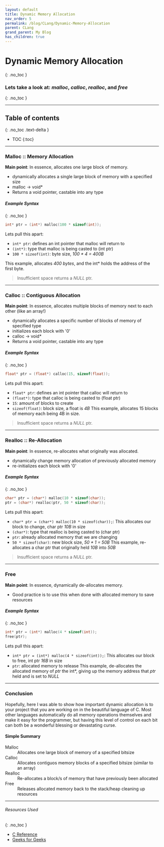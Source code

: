 ```yaml
---
layout: default
title: Dynamic Memory Allocation
nav_order: 5
permalink: /blog/CLang/Dynamic-Memory-Allocation
parent: CLang
grand_parent: My Blog
has_children: true
---
```


# Dynamic Memory Allocation #
{: .no_toc }
### Lets take a look at: *malloc*, *calloc*, *realloc*, and *free* ###
{: .no_toc }

---

## Table of contents ##
{: .no_toc .text-delta }

- TOC
{:toc}

---

### Malloc :: Memory Allocation ###
**Main point**: In essence, allocates one large block of memory.
 - dynamically allocates a single large block of memory with a specified size
 - malloc -> void*
 - Returns a void pointer, castable into any type

##### Example Syntax #####
{: .no_toc }
```c
int* ptr = (int*) malloc(100 * sizeof(int));
```
Lets pull this apart:
 - `int* ptr`: defines an int pointer that malloc will return to
 - `(int*)`: type that malloc is being casted to (int ptr)
 - `100 * sizeof(int)`: byte size, *100 * 4 = 400B*

 This example, allocates *400 bytes*, and the int* holds the address of the first byte.
> Insufficient space returns a *NULL* ptr.

--- 

### Calloc :: Contiguous Allocation ###
**Main point**: In essence, allocates multiple blocks of memory next to each other (like an array!)
 - dynamically allocates a specific number of blocks of memory of specified type
 - initializes each block with '0'
 - calloc -> void*
 - Returns a void pointer, castable into any type

##### Example Syntax #####
{: .no_toc }
```c
float* ptr = (float*) calloc(15, sizeof(float));
```
Lets pull this apart:
 - `float* ptr`: defines an int pointer that calloc will return to
 - `(float*)`: type that calloc is being casted to (float ptr)
 - `15`: amount of blocks to create
 - `sizeof(float)`: block size, a float is *4B*
 This example, allocates 15 blocks of memory each being 4B in size.
> Insufficient space returns a *NULL* ptr.

---

### Realloc :: Re-Allocation ###
**Main point**: In essence, re-allocates what originally was allocated.
 - dynamically change memory allocation of previously allocated memory
 - re-initializes each block with '0'

##### Example Syntax #####
{: .no_toc }
```c
char* ptr = (char*) malloc(10 * sizeof(char));
ptr = (char*) realloc(ptr, 50 * sizeof(char));
```
Lets pull this apart:
 - `char* ptr = (char*) malloc(10 * sizeof(char));`: This allocates our block to change, char ptr *10B* in size
 - `(char*)`: type that realloc is being casted to (char ptr)
 - `ptr`: already allocated memory that we are changing
 - `50 * sizeof(char)`: new block size, *50 * 1 = 50B*
 This example, re-allocates a char ptr that originally held *10B* into *50B*
> Insufficient space returns a *NULL* ptr.

---

### Free ###
**Main point**: In essence, dynamically de-allocates memory.
 - Good practice is to use this when done with allocated memory to save resources

##### Example Syntax #####
{: .no_toc }
```c
int* ptr = (int*) malloc(4 * sizeof(int));
free(ptr);
```
Lets pull this apart:
 - `int* ptr = (int*) malloc(4 * sizeof(int));`: This allocates our block to free, int ptr *16B* in size
 - `ptr`: allocated memory to release
 This example, de-allocates the allocated memory of *ptr* the int*, giving up the memory address that *ptr* held and is set to *NULL*
 
---
 
### Conclusion ###
  Hopefully, here I was able to show how important dynamic allocation is to your project that you are working on in the beautiful language of C. Most other languages automatically do all memory operations themselves and make it easy for the programmer, but having this level of control on each bit can both be a wonderful blessing or devastating curse.

#### Simple Summary ####
<dl>
  <dt>Malloc</dt>
  <dd>Allocates one large block of memory of a specified bitsize</dd>
  <dt>Calloc</dt>
  <dd>Allocates contiguos memory blocks of a specified bitsize (similar to an array)</dd>
  <dt>Realloc</dt>
  <dd>Re-allocates a block/s of memory that have previously been allocated</dd>
  <dt>Free</dt>
  <dd>Releases allocated memory back to the stack/heap cleaning up resources</dd>
</dl>

---

###### Resources Used ######
{: .no_toc }
 - [C Reference](https://en.cppreference.com/w/c/memory)
 - [Geeks for Geeks](https://www.geeksforgeeks.org/dynamic-memory-allocation-in-c-using-malloc-calloc-free-and-realloc/)
